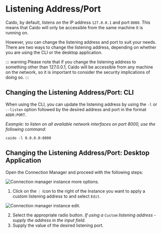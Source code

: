 # Listening Address/Port

Caido, by default, listens on the IP address `127.0.0.1` and port `8080`. This means that Caido will only be accessible from the same machine it is running on.

However, you can change the listening address and port to suit your needs. There are two ways to change the listening address, depending on whether you are using the CLI or the desktop application.

::: warning
Please note that if you change the listening address to something other than 127.0.0.1, Caido will be accessible from any machine on the network, so it is important to consider the security implications of doing so.
:::

## Changing the Listening Address/Port: CLI

When using the CLI, you can update the listening address by using the `-l` or `--listen` option followed by the desired address and port in the format `ADDR:PORT`.

_Example: to listen on all available network interfaces on port 8000, use the following command:_

```
caido -l 0.0.0.0:8000
```

## Changing the Listening Address/Port: Desktop Application

Open the Connection Manager and proceed with the following steps:

<img alt="Connection manager instance more options." src="/_images/connection_manager_instance_more_options.png" no-shadow/>

1. Click on the `⋮` icon to the right of the Instance you want to apply a custom listening address to and select `Edit`.

<img alt="Connection manager instance edit." src="/_images/connection_manager_instance_edit.png" no-shadow/>

2. Select the appropriate radio button. _If using a_ `Custom` _listening address - supply the address in the input field._
3. Supply the value of the desired listening port.
